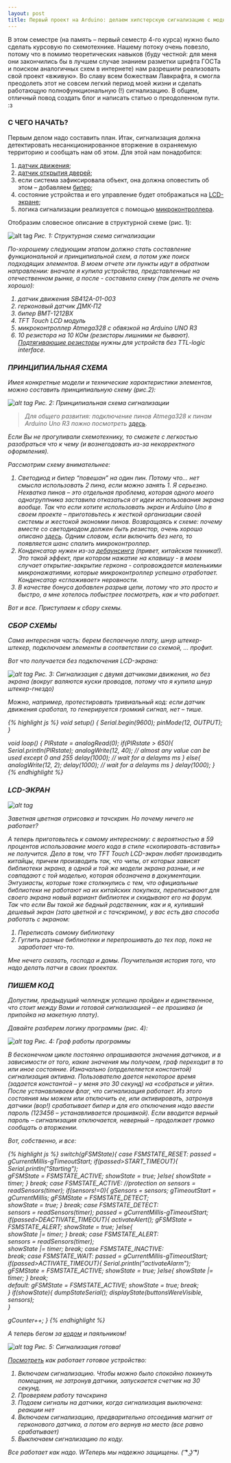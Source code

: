 ```yaml
---
layout: post
title: Первый проект на Arduino: делаем хипстерскую сигнализацию с модным интефейсом
---
```


В этом семестре (на память – первый семестр 4-го курса)  нужно было сделать курсовую по схемотехнике. Нашему потоку очень повезло, потому что в помимо теоретических навыков (буду честной: для меня они закончились бы в лучшем случае знанием разметки шрифта ГОСТа и поиском аналогичных схем в интернете) нам разрешили реализовать свой проект «вживую». 
Во славу всем божествам Лавкрафта, я смогла преодолеть этот не совсем легкий период моей жизни и сделать работающую полнофункциональную (!) сигнализацию. В общем, отличный повод создать блог и написать статью о преодоленном пути. :з

### С ЧЕГО НАЧАТЬ?

Первым делом надо составить план. Итак, сигнализация должна детектировать несанкционированное вторжение в охраняемую территорию  и сообщать нам об этом. Для этой нам понадобится:

1. [датчик движения](https://ru.wikipedia.org/wiki/%D0%94%D0%B0%D1%82%D1%87%D0%B8%D0%BA_%D0%B4%D0%B2%D0%B8%D0%B6%D0%B5%D0%BD%D0%B8%D1%8F);
2. [датчик открытия дверей](https://ru.wikipedia.org/wiki/%D0%93%D0%B5%D1%80%D0%BA%D0%BE%D0%BD);
3. если система зафиксировала объект, она должна оповестить об этом – добавляем [бипер](https://en.wikipedia.org/wiki/Buzzer); 
4. cостояние устройства и его управление будет отображаться на [LCD-экране](http://wiki.amperka.ru/%D1%81%D1%85%D0%B5%D0%BC%D1%8B-%D0%BF%D0%BE%D0%B4%D0%BA%D0%BB%D1%8E%D1%87%D0%B5%D0%BD%D0%B8%D1%8F:%D0%BF%D0%BE%D0%B4%D0%BA%D0%BB%D1%8E%D1%87%D0%B5%D0%BD%D0%B8%D0%B5-%D1%82%D0%B5%D0%BA%D1%81%D1%82%D0%BE%D0%B2%D0%BE%D0%B3%D0%BE-%D1%8D%D0%BA%D1%80%D0%B0%D0%BD%D0%B0);
5. логика сигнализации реализуется с помощью [микроконтроллера](http://habrahabr.ru/search/?q=[%D0%BC%D0%B8%D0%BA%D1%80%D0%BE%D0%BA%D0%BE%D0%BD%D1%82%D1%80%D0%BE%D0%BB%D0%BB%D0%B5%D1%80%D1%8B]&target_type=posts).

Отобразим словесное описание в структурной схеме (рис. 1):

![alt tag](https://raw.githubusercontent.com/KristinaEtc/KristinaEtc.github.io/master/schemes/1pr.png)
<em>Pис. 1: Структурная схема сигнализации<em>

По-хорошему следующим этапом должно стать составление функциональной и принципиальной схем,  а потом уже поиск подходящих элементов.  В моем отчете эти пункты идут в обратном направлении: вначале я купила устройства, представленные на отечественном рынке, а после - составила схему (так делать не очень хорошо): 

1. датчик движения SB412A-01-003
2. герконовый датчик ДМК-П2 
3. бипер BMT-1212BX 
4. TFT Touch LCD модуль
5. микроконтроллер Atmega328 с обвязкой на Arduino UNO R3
6. 10 резистора на 10 КОм (резисторы лишними не бывают). [Подтягивающие резисторы](https://ru.wikipedia.org/wiki/%D0%9F%D0%BE%D0%B4%D1%82%D1%8F%D0%B3%D0%B8%D0%B2%D0%B0%D1%8E%D1%89%D0%B8%D0%B9_%D1%80%D0%B5%D0%B7%D0%B8%D1%81%D1%82%D0%BE%D1%80) нужны для устройств без TTL-logic interface.

### ПРИНЦИПИАЛЬНАЯ СХЕМА

Имея конкретные модели и технические характеристики элементов, можно составить принципиальную схему (рис.2):

![alt tag](https://raw.githubusercontent.com/KristinaEtc/KristinaEtc.github.io/master/schemes/2func.png)
<em>Pис. 2: Принципиальная схема сигнализации<em>

>Для общего развития: подключение пинов Atmega328 к пинам Arduino Uno R3 пожно посмотреть [здесь](http://cdn2.shopium.ua/d/arduino/uploads/ARDUINO_V2.png).

Если Вы не прогуливали схемотехнику, то сможете с легкостью разобраться что к чему (и вознегодовать из-за некорректного оформления).

Рассмотрим схему внимательнее:

1. Светодиод и бипер  “повешан” на один пин. Потому что… нет смысла использовать 2 пина, если можно занять 1. Я серьезно.  Нехватка пинов – это отдельная проблема, которая одного моего одногруппника заставила отказаться от идеи использования экрана вообще. Так что если хотите использовать экран и Arduino Uno в своем проекте – приготовьтесь к жесткой организации своей системы и жестокой экономии пинов.
Возвращаясь к схеме: почему вместе со светодиодом должен быть резистор, очень хорошо описано [здесь](https://electronics.stackexchange.com/questions/32990/do-i-really-need-resistors-when-controlling-leds-with-arduino).
Одним словом, если включить без него, то появляется шанс спалить микроконтроллер. 
2. Конденсатор нужен из-за [дебаунсинга](http://ithappens.me/story/13303) (привет, китайская техника!). Это такой эффект, при котором нажатие на клавишу - в моем случает открытие-закрытие геркона - сопровождается маленькими микронажатиями, которые микроконтроллер успешно отработает. Конденсатор «сглаживает» неровности.
3. В качестве бонуса добавлен разрыв цепи, потому что это просто и быстро, а мне хотелось побыстрее посмотреть, как и что работает.

Вот и все. Приступаем к сбору схемы.

### СБОР СХЕМЫ

Сама интересная часть: берем беспаечную плату, шнур штекер-штекер, подключаем элементы в соответствии со схемой,
…
профит.

Вот что получается без подключения LCD-экрана:

![alt tag](https://raw.githubusercontent.com/KristinaEtc/KristinaEtc.github.io/master/schemes/3photo.jpg)
<em>Рис. 3: Cигнализация с двумя датчиками движения, но без экрана (вокруг валяются куски проводов, потому что я купила шнур штекер-гнездо)<em>

Можно, например, протестировать тривиальный код:  если датчик движения сработал, то генерируется громкий сигнал, нет – тише.

{% highlight js %}
void setup()  {
  Serial.begin(9600);
  pinMode(12, OUTPUT);
}

void loop()  {
     PIRstate = analogRead(0);
     if(PIRstate > 650){
      Serial.println(PIRstate);
     analogWrite(12, 40); // almost any value can be used except 0 and 255
      delay(1000); // wait for a delayms ms
     }
     else{
      analogWrite(12, 2);
     delay(1000); // wait for a delayms ms
     }
    delay(1000);
}
{% endhighlight %}

### LCD-ЭКРАН

![alt tag](https://raw.githubusercontent.com/KristinaEtc/KristinaEtc.github.io/master/schemes/4lsd.jpg)

Заветная цветная отрисовка и тачскрин. Но почему ничего не работает?

А теперь приготовьтесь к самому интересному: c вероятностью в 59 процентов использование моего кода в стиле «скопировать-вставить» не получится.
Дело в том, что TFT Touch LCD-экран любят производить китайцы, причем производить так, что чипы, от которых зависят библиотеки экрана, в одной и той же модели экрана разные, и не совпадают с той моделью, которая обозначена в документации. Энтузиасты, которые тоже столкнулись с тем, что официальные библиотеки не работают на их китайских покупках, переписывают для своего экрана новый вариант библиотек и скидывают его на форум. Так что если Вы такой же бедный родственник, как и я, купивший дешевый экран (зато цветной и с тачскрином), у вас есть два способа работать с экраном:

1. Переписать самому библиотеку 
2. Гуглить разные библиотеки и перепрошивать  до тех пор, пока не заработает что-то. 

Мне нечего сказать, господа и дамы. Поучительная история того, что надо делать патчи в своих проектах.


### ПИШЕМ КОД

Допустим, предыдущий челлендж успешно пройден и единственное, что стоит между Вами и готовой сигнализацией – ее прошивка (и припойка на макетную плату).

Давайте разберем логику программы (рис. 4):

![alt tag](https://raw.githubusercontent.com/KristinaEtc/KristinaEtc.github.io/master/schemes/5logic.png)
<em>Рис. 4: Граф работы программы<em>

В бесконечном цикле постоянно опрашиваются значения датчиков, и в зависимости от того, какие значения мы получаем, граф переходит в то или иное состояние. Изначально (опрделеляется константой) сигнализация активна. Пользователю дается некоторое время (задается константой – у меня это 30 секунд) на «собраться и уйти». После устанавливаем флаг, что сигнализация работает. Из этого состояния мы можем или отключить ее, или активировать, затронув датчики (вор!) срабатывает бипер и для его отключения надо ввести пароль (123456 – устанавливается прошивкой). Если вводится верный пароль – сигнализация отключается, неверный – продолжает громко сообщать о вторжении. 

Вот, собственно, и все:

{% highlight js %}
switch(gFSMState){
    case FSMSTATE_RESET: 
      passed = gCurrentMillis-gTimeoutStart;
      if(passed>START_TIMEOUT){
        Serial.println("Starting");  
        gFSMState = FSMSTATE_ACTIVE;
        showState = true;
      }else{
        showState = timer;
      }
      break;
    case FSMSTATE_ACTIVE: //protection on
      sensors = readSensors(timer);
      if(sensors!=0){
        gSensors = sensors;
        gTimeoutStart = gCurrentMillis;
        gFSMState = FSMSTATE_DETECT;        
        showState = true;
      }
      break;
    case FSMSTATE_DETECT:     
      sensors = readSensors(timer); 
      passed = gCurrentMillis-gTimeoutStart;
      if(passed>DEACTIVATE_TIMEOUT){
        activateAlert();
        gFSMState = FSMSTATE_ALERT;
        showState = true;
      }else{        
        showState |= timer;
      }
      break;
    case FSMSTATE_ALERT:       
      sensors = readSensors(timer);   
      showState |= timer;
      break;
    case FSMSTATE_INACTIVE:            
      break;
    case FSMSTATE_WAIT:
      passed = gCurrentMillis-gTimeoutStart;
      if(passed>ACTIVATE_TIMEOUT){
        Serial.println("activateAlarm");  
        gFSMState = FSMSTATE_ACTIVE;
        showState = true;
      }else{
        showState |= timer;
      }
      break;     
    default:
      gFSMState = FSMSTATE_ACTIVE;
      showState = true;
      break;     
  }
  if(showState){
    dumpStateSerial();
    displayState(buttonsWereVisible, sensors);  
  }
  
  gCounter++; 
}
{% endhighlight %}

 А теперь бегом за [кодом](https://github.com/KristinaEtc/KristinaEtc.github.io/blob/master/arduino_sign/dumptouch/dumptouch.ino) и паяльником! 

 ![alt tag](https://raw.githubusercontent.com/KristinaEtc/KristinaEtc.github.io/master/schemes/final.jpg)
<em>Рис. 5: Сигнализация готова!<em>

 [Посмотреть](https://drive.google.com/file/d/0B6hv1ob9LkISVnZwdm9DR2lwN0U/view) как работает готовое устройство:

 1. Включаем сигнализацию. Чтобы можно было спокойно покинуть помещения, не затронув датчики, запускается счетчик на 30 секунд.
 2. Проверяем работу тачскрина
 3. Подаем сигналы на датчики, когда сигнализация выключена: реакции нет
 4. Включаем сигнализацию, предварительно отсоединив магнит от герконового датчика, а потом его вернув на место (все равно срабатывает)
 5. Выключаем сигнализацию по коду. 
 
 Все работает как надо. WТеперь мы надежно защищены. ( ͡° ͜ʖ ͡°)

 

